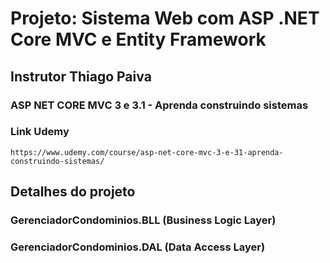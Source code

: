 # Projeto: Sistema Web com ASP .NET Core MVC e Entity Framework

## Instrutor Thiago Paiva

### ASP NET CORE MVC 3 e 3.1 - Aprenda construindo sistemas 

### Link Udemy
```
https://www.udemy.com/course/asp-net-core-mvc-3-e-31-aprenda-construindo-sistemas/
```

## Detalhes do projeto

### GerenciadorCondominios.BLL (Business Logic Layer)

### GerenciadorCondominios.DAL (Data Access Layer)